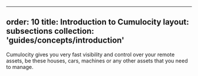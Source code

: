 
---
order: 10
title: Introduction to Cumulocity
layout: subsections
collection: 'guides/concepts/introduction'
---

Cumulocity gives you very fast visibility and control over your remote assets, be these houses, cars, machines or any other assets that you need to manage. 